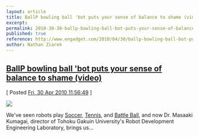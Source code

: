 ```yaml
---
layout: article
title: BallP bowling ball 'bot puts your sense of balance to shame (video)
excerpt: 
permalink: 2010-30-30-ballp-bowling-ball-bot-puts-your-sense-of-balance-to-shame-video
published: true
reference: http://www.engadget.com/2010/04/30/ballp-bowling-ball-bot-puts-your-sense-of-balance-to-shame-vid/
author: Nathan Ziarek
---
```


## [BallP bowling ball 'bot puts your sense of balance to shame (video)][0]  
\[ Posted [Fri, 30 Apr 2010 11:56:49][1] \]

[![](http://www.blogcdn.com/www.engadget.com/media/2010/04/1004030-bowlingballbot-01.jpg)][2]

We've seen robots play [Soccer][3], [Tennis][4], and [Battle Ball][5], and now Dr. Masaaki Kumagai, director of Tohoku Gakuin University's Robot Development Engineering Laboratory, brings us...



[0]: http://www.engadget.com/2010/04/30/ballp-bowling-ball-bot-puts-your-sense-of-balance-to-shame-vid/
[1]: http://nathanziarek.tumblr.com/post/561228378
[2]: http://spectrum.ieee.org/automaton/robotics/robotics-software/042910-a-robot-that-balances-on-a-ball
[3]: http://www.engadget.com/2010/01/26/castrol-builds-freakishly-large-robot-to-kick-a-soccer-ball-bre/
[4]: http://www.engadget.com/2009/09/30/video-toto-robot-catches-tennis-balls-hopes-for-a-deeper-purpo/
[5]: http://www.engadget.com/2006/08/07/robo-one-robot-battle-ball-heck-yes/
